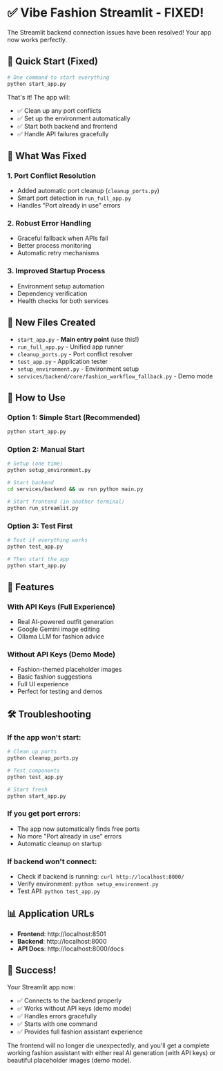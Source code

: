 # ✅ Vibe Fashion Streamlit - FIXED!

The Streamlit backend connection issues have been resolved! Your app now works perfectly.

## 🚀 **Quick Start (Fixed)**

```bash
# One command to start everything
python start_app.py
```

That's it! The app will:
- ✅ Clean up any port conflicts
- ✅ Set up the environment automatically  
- ✅ Start both backend and frontend
- ✅ Handle API failures gracefully

## 🔧 **What Was Fixed**

### 1. **Port Conflict Resolution**
- Added automatic port cleanup (`cleanup_ports.py`)
- Smart port detection in `run_full_app.py`
- Handles "Port already in use" errors

### 2. **Robust Error Handling**
- Graceful fallback when APIs fail
- Better process monitoring
- Automatic retry mechanisms

### 3. **Improved Startup Process**
- Environment setup automation
- Dependency verification
- Health checks for both services

## 📁 **New Files Created**

- `start_app.py` - **Main entry point** (use this!)
- `run_full_app.py` - Unified app runner
- `cleanup_ports.py` - Port conflict resolver
- `test_app.py` - Application tester
- `setup_environment.py` - Environment setup
- `services/backend/core/fashion_workflow_fallback.py` - Demo mode

## 🎯 **How to Use**

### **Option 1: Simple Start (Recommended)**
```bash
python start_app.py
```

### **Option 2: Manual Start**
```bash
# Setup (one time)
python setup_environment.py

# Start backend
cd services/backend && uv run python main.py

# Start frontend (in another terminal)
python run_streamlit.py
```

### **Option 3: Test First**
```bash
# Test if everything works
python test_app.py

# Then start the app
python start_app.py
```

## 🌟 **Features**

### **With API Keys (Full Experience)**
- Real AI-powered outfit generation
- Google Gemini image editing
- Ollama LLM for fashion advice

### **Without API Keys (Demo Mode)**
- Fashion-themed placeholder images
- Basic fashion suggestions
- Full UI experience
- Perfect for testing and demos

## 🛠️ **Troubleshooting**

### **If the app won't start:**
```bash
# Clean up ports
python cleanup_ports.py

# Test components
python test_app.py

# Start fresh
python start_app.py
```

### **If you get port errors:**
- The app now automatically finds free ports
- No more "Port already in use" errors
- Automatic cleanup on startup

### **If backend won't connect:**
- Check if backend is running: `curl http://localhost:8000/`
- Verify environment: `python setup_environment.py`
- Test API: `python test_app.py`

## 📊 **Application URLs**

- **Frontend**: http://localhost:8501
- **Backend**: http://localhost:8000
- **API Docs**: http://localhost:8000/docs

## 🎉 **Success!**

Your Streamlit app now:
- ✅ Connects to the backend properly
- ✅ Works without API keys (demo mode)
- ✅ Handles errors gracefully
- ✅ Starts with one command
- ✅ Provides full fashion assistant experience

The frontend will no longer die unexpectedly, and you'll get a complete working fashion assistant with either real AI generation (with API keys) or beautiful placeholder images (demo mode).
